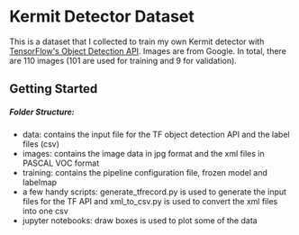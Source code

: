 # Kermit Detector Dataset

This is a dataset that I collected to train my own Kermit detector with [TensorFlow's Object Detection API](https://github.com/tensorflow/models/tree/master/research/object_detection). Images are from Google. In total, there are 110 images (101 are used for training and 9 for validation).

## Getting Started

##### Folder Structure:
* data: contains the input file for the TF object detection API and the label files (csv)
* images: contains the image data in jpg format and the xml files in PASCAL VOC format
* training: contains the pipeline configuration file, frozen model and labelmap
* a few handy scripts: generate_tfrecord.py is used to generate the input files
for the TF API and xml_to_csv.py is used to convert the xml files into one csv
* jupyter notebooks: draw boxes is used to plot some of the data

